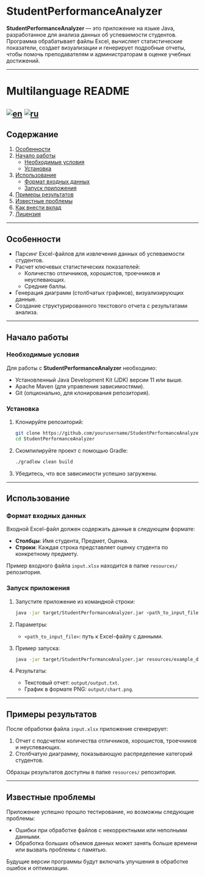 # StudentPerformanceAnalyzer

**StudentPerformanceAnalyzer** — это приложение на языке Java, разработанное для анализа данных об успеваемости студентов. Программа обрабатывает файлы Excel, вычисляет статистические показатели, создает визуализации и генерирует подробные отчеты, чтобы помочь преподавателям и администраторам в оценке учебных достижений.

---
# Multilanguage README

[![en](https://img.shields.io/badge/lang-en-red.svg)](./README.en.md)
[![ru](https://img.shields.io/badge/lang-ru-green.svg)](./README.md)
---


## Содержание

1. [Особенности](#особенности)  
2. [Начало работы](#начало-работы)  
   - [Необходимые условия](#необходимые-условия)  
   - [Установка](#установка)  
3. [Использование](#использование)  
   - [Формат входных данных](#формат-входных-данных)  
   - [Запуск приложения](#запуск-приложения)  
4. [Примеры результатов](#примеры-результатов)  
5. [Известные проблемы](#известные-проблемы)  
6. [Как внести вклад](#как-внести-вклад)  
7. [Лицензия](#лицензия)  

---

## Особенности

- Парсинг Excel-файлов для извлечения данных об успеваемости студентов.
- Расчет ключевых статистических показателей:
  - Количество отличников, хорошистов, троечников и неуспевающих.
  - Средние баллы.
- Генерация диаграмм (столбчатых графиков), визуализирующих данные.
- Создание структурированного текстового отчета с результатами анализа.

---

## Начало работы

### Необходимые условия

Для работы с **StudentPerformanceAnalyzer** необходимо:
- Установленный Java Development Kit (JDK) версии 11 или выше.
- Apache Maven (для управления зависимостями).
- Git (опционально, для клонирования репозитория).

### Установка

1. Клонируйте репозиторий:
   ```bash
   git clone https://github.com/yourusername/StudentPerformanceAnalyzer.git
   cd StudentPerformanceAnalyzer
   ```

2. Скомпилируйте проект с помощью Gradle:
   ```bash
   ./gradlew clean build
   ```

3. Убедитесь, что все зависимости успешно загружены.

---

## Использование

### Формат входных данных

Входной Excel-файл должен содержать данные в следующем формате:
- **Столбцы**: Имя студента, Предмет, Оценка.
- **Строки**: Каждая строка представляет оценку студента по конкретному предмету.

Пример входного файла `input.xlsx` находится в папке `resources/` репозитория.

### Запуск приложения

1. Запустите приложение из командной строки:
   ```bash
   java -jar target/StudentPerformanceAnalyzer.jar <path_to_input_file>
   ```

2. Параметры:
   - `<path_to_input_file>`: путь к Excel-файлу с данными.

3. Пример запуска:
   ```bash
   java -jar target/StudentPerformanceAnalyzer.jar resources/example_data.xlsx output/
   ```

4. Результаты:
   - Текстовый отчет: `output/output.txt`.
   - График в формате PNG: `output/chart.png`.

---

## Примеры результатов

После обработки файла `input.xlsx` приложение сгенерирует:
1. Отчет с подсчетом количества отличников, хорошистов, троечников и неуспевающих.
2. Столбчатую диаграмму, показывающую распределение категорий студентов.

Образцы результатов доступны в папке `resources/` репозитория.

---

## Известные проблемы

Приложение успешно прошло тестирование, но возможны следующие проблемы:
- Ошибки при обработке файлов с некорректными или неполными данными.
- Обработка больших объемов данных может занять больше времени или вызвать проблемы с памятью.

Будущие версии программы будут включать улучшения в обработке ошибок и оптимизации.

